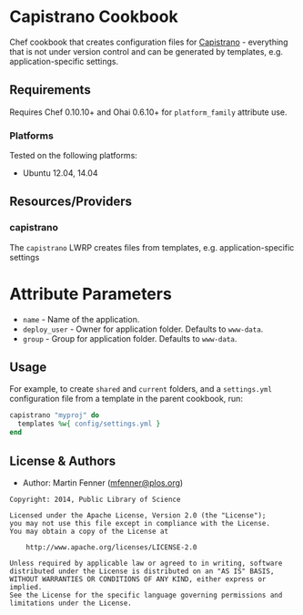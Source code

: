 Capistrano Cookbook
====================

Chef cookbook that creates configuration files for [Capistrano](http://capistranorb.com/) - everything that is not under version control and can be generated by templates, e.g. application-specific settings.


Requirements
------------
Requires Chef 0.10.10+ and Ohai 0.6.10+ for `platform_family` attribute use.

### Platforms
Tested on the following platforms:

- Ubuntu 12.04, 14.04


Resources/Providers
-------

### capistrano

The `capistrano` LWRP creates files from templates, e.g. application-specific settings

# Attribute Parameters

* `name` - Name of the application.
* `deploy_user` - Owner for application folder. Defaults to `www-data`.
* `group` - Group for application folder. Defaults to `www-data`.


Usage
-----
For example, to create `shared` and `current` folders, and a `settings.yml` configuration file from a template in the parent cookbook, run:

```ruby
capistrano "myproj" do
  templates %w{ config/settings.yml }
end
```


License & Authors
-----------------
- Author: Martin Fenner (<mfenner@plos.org>)

```text
Copyright: 2014, Public Library of Science

Licensed under the Apache License, Version 2.0 (the "License");
you may not use this file except in compliance with the License.
You may obtain a copy of the License at

    http://www.apache.org/licenses/LICENSE-2.0

Unless required by applicable law or agreed to in writing, software
distributed under the License is distributed on an "AS IS" BASIS,
WITHOUT WARRANTIES OR CONDITIONS OF ANY KIND, either express or implied.
See the License for the specific language governing permissions and
limitations under the License.
```
